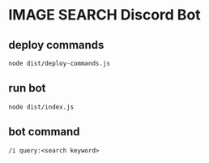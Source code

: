 # IMAGE SEARCH Discord Bot

## deploy commands
```
node dist/deploy-commands.js
```

## run bot
```
node dist/index.js
```

## bot command
```
/i query:<search keyword>
```
